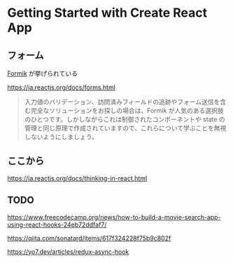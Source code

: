 # Getting Started with Create React App

## フォーム

[Formik](https://github.com/formium/formik) が挙げられている

https://ja.reactjs.org/docs/forms.html

> 入力値のバリデーション、訪問済みフィールドの追跡やフォーム送信を含む完全なソリューションをお探しの場合は、Formik が人気のある選択肢のひとつです。しかしながらこれは制御されたコンポーネントや state の管理と同じ原理で作成されていますので、これらについて学ぶことを無視しないようにしましょう。

## ここから

https://ja.reactjs.org/docs/thinking-in-react.html

## TODO

https://www.freecodecamp.org/news/how-to-build-a-movie-search-app-using-react-hooks-24eb72ddfaf7/

https://qiita.com/sonatard/items/617f324228f75b9c802f

https://yo7.dev/articles/redux-async-hook
